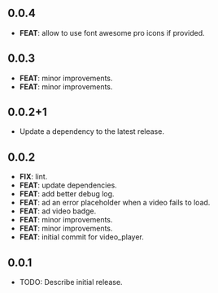 ## 0.0.4

 - **FEAT**: allow to use font awesome pro icons if provided.

## 0.0.3

 - **FEAT**: minor improvements.
 - **FEAT**: minor improvements.

## 0.0.2+1

 - Update a dependency to the latest release.

## 0.0.2

 - **FIX**: lint.
 - **FEAT**: update dependencies.
 - **FEAT**: add better debug log.
 - **FEAT**: ad an error placeholder when a video fails to load.
 - **FEAT**: ad video badge.
 - **FEAT**: minor improvements.
 - **FEAT**: minor improvements.
 - **FEAT**: initial commit for video_player.

## 0.0.1

* TODO: Describe initial release.
